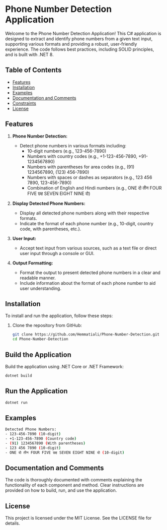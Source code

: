 # Phone Number Detection Application

Welcome to the Phone Number Detection Application! This C# application is designed to extract and identify phone numbers from a given text input, supporting various formats and providing a robust, user-friendly experience. The code follows best practices, including SOLID principles, and is built with .NET 8.

## Table of Contents
- [Features](#features)
- [Installation](#installation)
- [Examples](#examples)
- [Documentation and Comments](#documentation-and-comments)
- [Constraints](#constraints)
- [License](#license)

## Features

1. **Phone Number Detection:**
   - Detect phone numbers in various formats including:
     - 10-digit numbers (e.g., 123-456-7890)
     - Numbers with country codes (e.g., +1-123-456-7890, +91-1234567890)
     - Numbers with parentheses for area codes (e.g., (91) 1234567890, (123) 456-7890)
     - Numbers with spaces or dashes as separators (e.g., 123 456 7890, 123-456-7890)
     - Combination of English and Hindi numbers (e.g., ONE दो तीन FOUR FIVE छह SEVEN EIGHT NINE दो)

2. **Display Detected Phone Numbers:**
   - Display all detected phone numbers along with their respective formats.
   - Indicate the format of each phone number (e.g., 10-digit, country code, with parentheses, etc.).

3. **User Input:**
   - Accept text input from various sources, such as a text file or direct user input through a console or GUI.

4. **Output Formatting:**
   - Format the output to present detected phone numbers in a clear and readable manner.
   - Include information about the format of each phone number to aid user understanding.

## Installation

To install and run the application, follow these steps:

1. Clone the repository from GitHub:
   ```bash
   git clone https://github.com/Hemmatiali/Phone-Number-Detection.git
   cd Phone-Number-Detection

## Build the Application

Build the application using .NET Core or .NET Framework:

```bash
dotnet build
```

## Run the Application

```bash
dotnet run
```

## Examples

```bash
Detected Phone Numbers:
- 123-456-7890 (10-digit)
- +1-123-456-7890 (Country code)
- (91) 1234567890 (With parentheses)
- 123 456 7890 (10-digit)
- ONE दो तीन FOUR FIVE छह SEVEN EIGHT NINE दो (10-digit)
```

## Documentation and Comments

The code is thoroughly documented with comments explaining the functionality of each component and method. Clear instructions are provided on how to build, run, and use the application.

## License

This project is licensed under the MIT License. See the LICENSE file for details.
